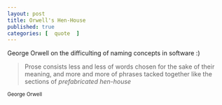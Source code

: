 ```yaml
---
layout: post
title: Orwell's Hen-House
published: true
categories: [  quote  ]
---
```

George Orwell on the difficulting of naming concepts in software :)

<blockquote>
<p>
Prose consists less and less of words chosen for the sake of their meaning,
and more and more of phrases tacked together like the sections of <em>prefabricated hen-house</em>
</p>
</blockquote>
<small>George Orwell</small>
